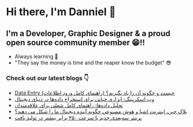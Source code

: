 # Hi there, I'm Danniel 👋 

## I'm a Developer, Graphic Designer & a proud open source community member 😁!!

- Always learning 🧐
- "They say the money is time and the reaper know the budget" 😎

### Check out our latest blogs 👇

<!-- BLOG-POST-LIST:START -->
- [Data Entry چیست و چگونه آن را یاد بگیریم؟ &lpar;راهنمای کامل ورود اطلاعات&rpar;](https://cyberuni.ir/blog/data-entry-%DA%86%DB%8C%D8%B3%D8%AA-%D9%88-%D9%85%D8%B3%DB%8C%D8%B1-%DB%8C%D8%A7%D8%AF%DA%AF%DB%8C%D8%B1%DB%8C-%D8%A2%D9%86-%D8%A8%D9%87-%DA%86%D9%87-%D8%B4%DA%A9%D9%84-%D8%A7%D8%B3%D8%AA/)
- [وب اسکرپینگ: ابزاری حیاتی برای استخراج داده‌ها در دنیای دیجیتال](https://cyberuni.ir/blog/%D9%88%D8%A8-%D8%A7%D8%B3%DA%A9%D8%B1%D9%BE%DB%8C%D9%86%DA%AF-%D8%A7%D8%A8%D8%B2%D8%A7%D8%B1%DB%8C-%D8%AD%DB%8C%D8%A7%D8%AA%DB%8C-%D8%A8%D8%B1%D8%A7%DB%8C-%D8%A7%D8%B3%D8%AA%D8%AE%D8%B1%D8%A7%D8%AC-%D8%AF%D8%A7%D8%AF%D9%87%D9%87%D8%A7-%D8%AF%D8%B1-%D8%AF%D9%86%DB%8C%D8%A7%DB%8C-%D8%AF%DB%8C%D8%AC%DB%8C%D8%AA%D8%A7%D9%84/)
- [تحلیل داده‌ها: راهنمای کامل شغلی برای علاقه‌مندان](https://cyberuni.ir/blog/%D8%AA%D8%AD%D9%84%DB%8C%D9%84-%D8%AF%D8%A7%D8%AF%D9%87%D9%87%D8%A7-%D8%B1%D8%A7%D9%87%D9%86%D9%85%D8%A7%DB%8C-%DA%A9%D8%A7%D9%85%D9%84-%D8%B4%D8%BA%D9%84%DB%8C-%D8%A8%D8%B1%D8%A7%DB%8C-%D8%B9%D9%84%D8%A7%D9%82%D9%87%D9%85%D9%86%D8%AF%D8%A7%D9%86/)
- [بلاک چین، اینترنت اشیا و هوش مصنوعی چگونه آینده دیجیتال ما را شکل می دهند؟](https://cyberuni.ir/blog/%D8%A8%D9%84%D8%A7%DA%A9-%DA%86%DB%8C%D9%86-%D8%A7%DB%8C%D9%86%D8%AA%D8%B1%D9%86%D8%AA-%D8%A7%D8%B4%DB%8C%D8%A7-%D9%88-%D9%87%D9%88%D8%B4-%D9%85%D8%B5%D9%86%D9%88%D8%B9%DB%8C-%DA%86%DA%AF%D9%88%D9%86%D9%87-%D8%A2%DB%8C%D9%86%D8%AF%D9%87-%D8%AF%DB%8C%D8%AC%DB%8C%D8%AA%D8%A7%D9%84-%D9%85%D8%A7-%D8%B1%D8%A7-%D8%B4%DA%A9%D9%84-%D9%85%DB%8C-%D8%AF%D9%87%D9%86%D8%AF/)
- [پرینتر سه‌بعدی جدید با سرعت ۳۵۰ برابر بیشتر در تولید بافت](https://cyberuni.ir/blog/%D9%BE%D8%B1%DB%8C%D9%86%D8%AA%D8%B1-%D8%B3%D9%87%D8%A8%D8%B9%D8%AF%DB%8C-%D8%AC%D8%AF%DB%8C%D8%AF-%D8%A8%D8%A7-%D8%B3%D8%B1%D8%B9%D8%AA-%DB%B3%DB%B5%DB%B0-%D8%A8%D8%B1%D8%A7%D8%A8%D8%B1-%D8%A8%DB%8C%D8%B4%D8%AA%D8%B1-%D8%AF%D8%B1-%D8%AA%D9%88%D9%84%DB%8C%D8%AF-%D8%A8%D8%A7%D9%81%D8%AA/)
<!-- BLOG-POST-LIST:END -->
